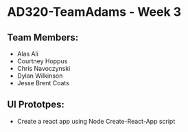 # AD320-TeamAdams - Week 3

## Team Members:
* Alas Ali
* Courtney Hoppus
* Chris Navoczynski
* Dylan Wilkinson
* Jesse Brent Coats

## UI Prototpes:
* Create a react app using Node Create-React-App script
		
